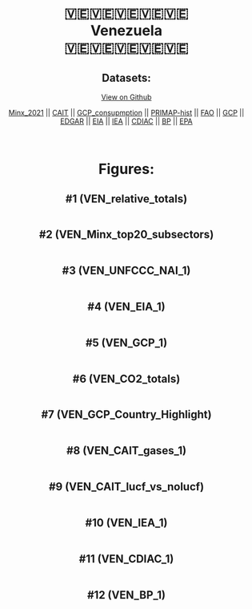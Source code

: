 
<center>
<h1 align="center">
🇻🇪🇻🇪🇻🇪🇻🇪🇻🇪
<br>
Venezuela
<br>
🇻🇪🇻🇪🇻🇪🇻🇪🇻🇪
</h1>
<h2>Datasets:</h2>
<p><a href="https://github.com/dquintani/GreenhouseData/tree/master/country_data/VEN_Venezuela/data">View on Github</a>
<br></p><p><a href="data/VEN_Minx_2021.csv">Minx_2021</a> || <a href="data/VEN_CAIT.csv">CAIT</a> || <a href="data/VEN_GCP_consupmption.csv">GCP_consupmption</a> || <a href="data/VEN_PRIMAP-hist.csv">PRIMAP-hist</a> || <a href="data/VEN_FAO.csv">FAO</a> || <a href="data/VEN_GCP.csv">GCP</a> || <a href="data/VEN_EDGAR.csv">EDGAR</a> || <a href="data/VEN_EIA.csv">EIA</a> || <a href="data/VEN_IEA.csv">IEA</a> || <a href="data/VEN_CDIAC.csv">CDIAC</a> || <a href="data/VEN_BP.csv">BP</a> || <a href="data/VEN_EPA.csv">EPA</a></p><p><br></p>
<h1>Figures:</h1><h2>#1 (VEN_relative_totals)</h2>
<p><img alt="" src="figures/VEN_relative_totals.png" /></p><h2>#2 (VEN_Minx_top20_subsectors)</h2>
<p><img alt="" src="figures/VEN_Minx_top20_subsectors.png" /></p><h2>#3 (VEN_UNFCCC_NAI_1)</h2>
<p><img alt="" src="figures/VEN_UNFCCC_NAI_1.png" /></p><h2>#4 (VEN_EIA_1)</h2>
<p><img alt="" src="figures/VEN_EIA_1.png" /></p><h2>#5 (VEN_GCP_1)</h2>
<p><img alt="" src="figures/VEN_GCP_1.png" /></p><h2>#6 (VEN_CO2_totals)</h2>
<p><img alt="" src="figures/VEN_CO2_totals.png" /></p><h2>#7 (VEN_GCP_Country_Highlight)</h2>
<p><img alt="" src="figures/VEN_GCP_Country_Highlight.png" /></p><h2>#8 (VEN_CAIT_gases_1)</h2>
<p><img alt="" src="figures/VEN_CAIT_gases_1.png" /></p><h2>#9 (VEN_CAIT_lucf_vs_nolucf)</h2>
<p><img alt="" src="figures/VEN_CAIT_lucf_vs_nolucf.png" /></p><h2>#10 (VEN_IEA_1)</h2>
<p><img alt="" src="figures/VEN_IEA_1.png" /></p><h2>#11 (VEN_CDIAC_1)</h2>
<p><img alt="" src="figures/VEN_CDIAC_1.png" /></p><h2>#12 (VEN_BP_1)</h2>
<p><img alt="" src="figures/VEN_BP_1.png" /></p>
